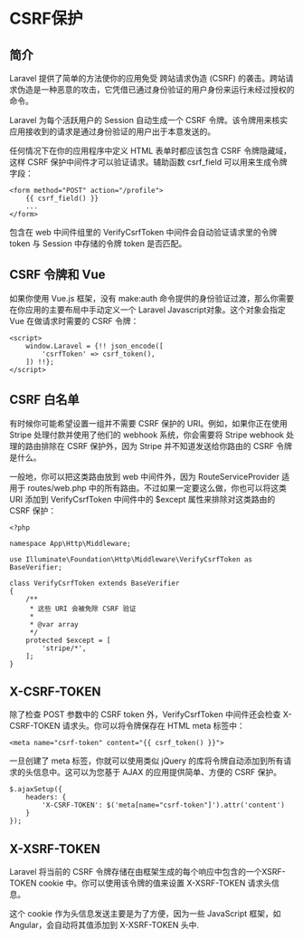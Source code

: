 # CSRF保护

## 简介

Laravel 提供了简单的方法使你的应用免受 跨站请求伪造 (CSRF) 的袭击。跨站请求伪造是一种恶意的攻击，它凭借已通过身份验证的用户身份来运行未经过授权的命令。

Laravel 为每个活跃用户的 Session 自动生成一个 CSRF 令牌。该令牌用来核实应用接收到的请求是通过身份验证的用户出于本意发送的。

任何情况下在你的应用程序中定义 HTML 表单时都应该包含 CSRF 令牌隐藏域，这样 CSRF 保护中间件才可以验证请求。辅助函数 csrf_field 可以用来生成令牌字段：

```
<form method="POST" action="/profile">
    {{ csrf_field() }}
    ...
</form>
```

包含在 web 中间件组里的 VerifyCsrfToken 中间件会自动验证请求里的令牌 token 与 Session 中存储的令牌 token 是否匹配。

## CSRF 令牌和 Vue

如果你使用 Vue.js 框架，没有 make:auth 命令提供的身份验证过渡，那么你需要在你应用的主要布局中手动定义一个 Laravel Javascript对象。这个对象会指定 Vue 在做请求时需要的 CSRF 令牌：

```
<script>
    window.Laravel = {!! json_encode([
        'csrfToken' => csrf_token(),
    ]) !!};
</script>
```

## CSRF 白名单
有时候你可能希望设置一组并不需要 CSRF 保护的 URI。例如，如果你正在使用 Stripe 处理付款并使用了他们的 webhook 系统，你会需要将 Stripe webhook 处理的路由排除在 CSRF 保护外，因为 Stripe 并不知道发送给你路由的 CSRF 令牌是什么。

一般地，你可以把这类路由放到 web 中间件外，因为 RouteServiceProvider 适用于 routes/web.php 中的所有路由。不过如果一定要这么做，你也可以将这类 URI 添加到 VerifyCsrfToken 中间件中的 $except 属性来排除对这类路由的 CSRF 保护：

```
<?php

namespace App\Http\Middleware;

use Illuminate\Foundation\Http\Middleware\VerifyCsrfToken as BaseVerifier;

class VerifyCsrfToken extends BaseVerifier
{
    /**
     * 这些 URI 会被免除 CSRF 验证
     *
     * @var array
     */
    protected $except = [
        'stripe/*',
    ];
}
```

## X-CSRF-TOKEN
除了检查 POST 参数中的 CSRF token 外，VerifyCsrfToken 中间件还会检查 X-CSRF-TOKEN 请求头。你可以将令牌保存在 HTML meta 标签中：

```
<meta name="csrf-token" content="{{ csrf_token() }}">
```

一旦创建了 meta 标签，你就可以使用类似 jQuery 的库将令牌自动添加到所有请求的头信息中。这可以为您基于 AJAX 的应用提供简单、方便的 CSRF 保护。

```
$.ajaxSetup({
    headers: {
        'X-CSRF-TOKEN': $('meta[name="csrf-token"]').attr('content')
    }
});
```
## X-XSRF-TOKEN
Laravel 将当前的 CSRF 令牌存储在由框架生成的每个响应中包含的一个XSRF-TOKEN cookie 中。你可以使用该令牌的值来设置 X-XSRF-TOKEN 请求头信息。

这个 cookie 作为头信息发送主要是为了方便，因为一些 JavaScript 框架，如 Angular，会自动将其值添加到 X-XSRF-TOKEN 头中.


